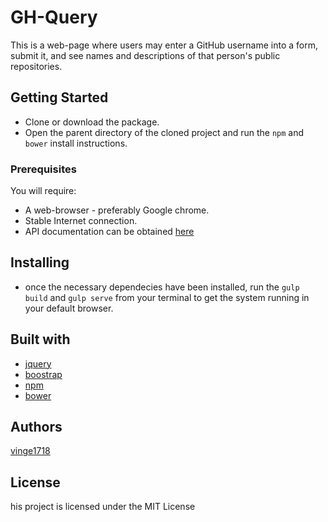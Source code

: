 # GH-Query
This is a web-page where users may enter a GitHub username into a form, submit it, and see names and descriptions of that person's public repositories.

## Getting Started
- Clone or download the package.
- Open the parent directory of the cloned project and run the `npm` and `bower` install instructions.


### Prerequisites
You will require:
* A web-browser - preferably Google chrome.
* Stable Internet connection.
* API documentation can be obtained [here](https://developer.github.com/v3/)

## Installing
* once the necessary dependecies have been installed, run the `gulp build` and `gulp serve` from your terminal to get the system running in your default browser.

## Built with
- [jquery](https://jquery.com/)
- [boostrap](http://getbootstrap.com/)
- [npm](https://www.npmjs.com/)
- [bower](https://bower.io)

## Authors
[vinge1718](https://github.com/Vinge1718)

## License
his project is licensed under the MIT License
